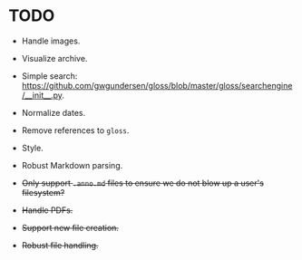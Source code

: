 # TODO

- Handle images.
- Visualize archive.
- Simple search: https://github.com/gwgundersen/gloss/blob/master/gloss/searchengine/__init__.py.
- Normalize dates.
- Remove references to `gloss`.
- Style.
- Robust Markdown parsing.

- ~~Only support `.anno.md` files to ensure we do not blow up a user's filesystem?~~
- ~~Handle PDFs.~~
- ~~Support new file creation.~~
- ~~Robust file handling.~~
